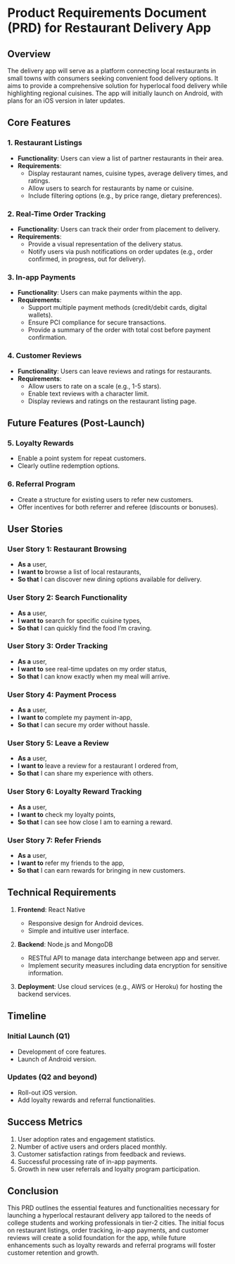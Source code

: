 # Product Requirements Document (PRD) for Restaurant Delivery App

## Overview
The delivery app will serve as a platform connecting local restaurants in small towns with consumers seeking convenient food delivery options. It aims to provide a comprehensive solution for hyperlocal food delivery while highlighting regional cuisines. The app will initially launch on Android, with plans for an iOS version in later updates.

## Core Features
### 1. Restaurant Listings
   - **Functionality**: Users can view a list of partner restaurants in their area.
   - **Requirements**:
     - Display restaurant names, cuisine types, average delivery times, and ratings.
     - Allow users to search for restaurants by name or cuisine.
     - Include filtering options (e.g., by price range, dietary preferences).
  
### 2. Real-Time Order Tracking
   - **Functionality**: Users can track their order from placement to delivery.
   - **Requirements**:
     - Provide a visual representation of the delivery status.
     - Notify users via push notifications on order updates (e.g., order confirmed, in progress, out for delivery).
  
### 3. In-app Payments
   - **Functionality**: Users can make payments within the app.
   - **Requirements**:
     - Support multiple payment methods (credit/debit cards, digital wallets).
     - Ensure PCI compliance for secure transactions.
     - Provide a summary of the order with total cost before payment confirmation.
  
### 4. Customer Reviews
   - **Functionality**: Users can leave reviews and ratings for restaurants.
   - **Requirements**:
     - Allow users to rate on a scale (e.g., 1-5 stars).
     - Enable text reviews with a character limit.
     - Display reviews and ratings on the restaurant listing page.
  
## Future Features (Post-Launch)
### 5. Loyalty Rewards
   - Enable a point system for repeat customers.
   - Clearly outline redemption options.

### 6. Referral Program
   - Create a structure for existing users to refer new customers.
   - Offer incentives for both referrer and referee (discounts or bonuses).

## User Stories
### User Story 1: Restaurant Browsing
- **As a** user,
- **I want to** browse a list of local restaurants,
- **So that** I can discover new dining options available for delivery.

### User Story 2: Search Functionality
- **As a** user,
- **I want to** search for specific cuisine types,
- **So that** I can quickly find the food I’m craving.

### User Story 3: Order Tracking
- **As a** user,
- **I want to** see real-time updates on my order status,
- **So that** I can know exactly when my meal will arrive.

### User Story 4: Payment Process
- **As a** user,
- **I want to** complete my payment in-app,
- **So that** I can secure my order without hassle.

### User Story 5: Leave a Review
- **As a** user,
- **I want to** leave a review for a restaurant I ordered from,
- **So that** I can share my experience with others.

### User Story 6: Loyalty Reward Tracking
- **As a** user,
- **I want to** check my loyalty points,
- **So that** I can see how close I am to earning a reward.

### User Story 7: Refer Friends
- **As a** user,
- **I want to** refer my friends to the app,
- **So that** I can earn rewards for bringing in new customers.

## Technical Requirements
1. **Frontend**: React Native
   - Responsive design for Android devices.
   - Simple and intuitive user interface.
   
2. **Backend**: Node.js and MongoDB
   - RESTful API to manage data interchange between app and server.
   - Implement security measures including data encryption for sensitive information.
   
3. **Deployment**: Use cloud services (e.g., AWS or Heroku) for hosting the backend services.

## Timeline
### Initial Launch (Q1)
- Development of core features.
- Launch of Android version.

### Updates (Q2 and beyond)
- Roll-out iOS version.
- Add loyalty rewards and referral functionalities.

## Success Metrics
1. User adoption rates and engagement statistics.
2. Number of active users and orders placed monthly.
3. Customer satisfaction ratings from feedback and reviews.
4. Successful processing rate of in-app payments.
5. Growth in new user referrals and loyalty program participation.

## Conclusion
This PRD outlines the essential features and functionalities necessary for launching a hyperlocal restaurant delivery app tailored to the needs of college students and working professionals in tier-2 cities. The initial focus on restaurant listings, order tracking, in-app payments, and customer reviews will create a solid foundation for the app, while future enhancements such as loyalty rewards and referral programs will foster customer retention and growth.